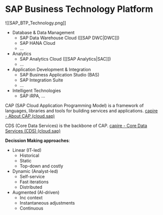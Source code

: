 # SAP Business Technology Platform


![[SAP_BTP_Technology.png]]


- Database & Data Management
	- SAP Data Warehouse Cloud ([[SAP DWC|DWC]])
	- SAP HANA Cloud
	- ...
- Analytics
	- SAP Analytics Cloud ([[SAP Analytics|SAC]])
	- ...
- Application Development & Integration
	- SAP Business Application Studio (BAS)
	- SAP Integration Suite
	- ...
- Intelligent Technologies
	- SAP iRPA, ...

CAP (SAP Cloud Application Programming Model) is a framework of languages, libraries and tools for building services and applications.
[capire - About CAP (cloud.sap)](https://cap.cloud.sap/docs/about/)

CDS (Core Data Services) is the backbone of CAP.
[capire - Core Data Services (CDS) (cloud.sap)](https://cap.cloud.sap/docs/cds/)

**Decission Making approaches**:
- Linear (IT-led)
	- Historical
	- Static
	- Top-down and costly
- Dynamic (Analyst-led)
	- Self-service
	- Fast iterations
	- Distributed
- Augmented (AI-driven)
	- Inc context
	- Instantaneous adjustments
	- Continuous